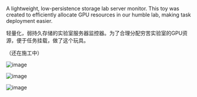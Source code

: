 A lightweight, low-persistence storage lab server monitor. This toy was created to efficiently allocate GPU resources in our humble lab, making task deployment easier.

轻量化，弱持久存储的实验室服务器监控器。为了合理分配穷苦实验室的GPU资源，便于任务挂载，做了这个玩具。

（还在施工中）

![image](https://github.com/Kalzncc/LabServerMoniter/assets/44296812/04160239-5304-486f-91f6-135b610424ec)

![image](https://github.com/Kalzncc/LabServerMoniter/assets/44296812/cfd9a063-d29e-426d-a29c-d7e4c762cfdf)

![image](https://github.com/Kalzncc/LabServerMoniter/assets/44296812/268c8990-161c-48d3-b170-05522a2d6106)
